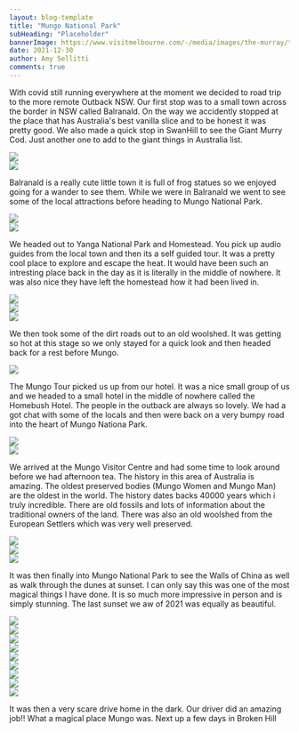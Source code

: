 ```yaml
---
layout: blog-template
title: "Mungo National Park"
subHeading: "Placeholder"
bannerImage: https://www.visitmelbourne.com/-/media/images/the-murray/things-to-do/nature-and-wildlife/mungo-national-park_mur_r_credit-roberto-seba_1438467_1600x900.jpg?ts=20151201580527&amp;c=product&amp;cw=1600&amp;ch=1200
date: 2021-12-30
author: Amy Sellitti
comments: true
---
```


With covid still running everywhere at the moment we decided to road trip to the more remote Outback NSW. Our first stop was to a small town across the border in NSW called Balranald. On the way we accidently stopped at the place that has Australia's best vanilla slice and to be honest it was pretty good. We also made a quick stop in SwanHill to see the Giant Murry Cod. Just another one to add to the giant things in Australia list. 

<div class="center-image"><img src="https://lh3.googleusercontent.com/f6cIy1fj4QSTwfeDPNa_8KYj3oaFbtMypfnQEjEVw2ZFBywpOJGMA3DyD5UKNxe3-Wcm4MuESM34skFblWleMhmfAiEAqna0doHe2Ao5xItXlbl6G6Z3vMvxVl0n_lpB1iL7ZUrYpR8=w2400" /></div>
<div class="center-image"><img src="https://lh3.googleusercontent.com/uVjaO7x8GJbk4yG3C5i6vfN9S5V-UipR-ORHqVyQuXN6BZI-Sfyu4FczdMaVl19XyJ_U2IjGJ36SW0Cvxbhhq7DkmWRSO2w9ji-bBVU7N4SlWslq53uwIql-sVFn3gqcPI6nFNwJZfY=w2400" /></div>

Balranald is a really cute little town it is full of frog statues so we enjoyed going for a wander to see them. While we were in Balranald we went to see some of the local attractions before heading to Mungo National Park. 

<div class="center-image"><img src="https://lh3.googleusercontent.com/Q7Cb_c15vox_iTZGecHor4rM_6AQhiWMRQ-d8-fPVOVzrY0Du4OLaYtdQp_vgAeZ0bIziGpWnvSNi34hk45akLOaj1ww-82VphXfqG3PmPdSishBRFM767uPmqeP8f_8Vfsg-T0PkGQ=w2400" /></div>
<div class="center-image"><img src="https://lh3.googleusercontent.com/dWAy1jddv4xv5bEabetekLZJtQuWs9uBB-Gr4LDWwylsbJ4EdPwLKNglIshiA_8Daf7Jp_5_2WL87OS81O_fKd5xzlzNr8HQLirk2SxB6izbIOkau5u1D_UHxQtxoNDKc75OM880z18=w2400" /></div>

We headed out to Yanga National Park and Homestead. You pick up audio guides from the local town and then its a self guided tour. It was a pretty cool place to explore and escape the heat. It would have been such an intresting place back in the day as it is literally in the middle of nowhere. It was also nice they have left the homestead how it had been lived in.

<div class="center-image"><img src="https://lh3.googleusercontent.com/Y-N9BFKKZg_9mzupTRB2qKCpfeKgHLRON1kbE42mp0Wd3rTQSXvxFai7J0HOIAmQL6EUHld76m9xXKIfpnnCq-0i2YK3aFTCAI8Kv3W3h8O5gvksYdCz2kY36Ruz9x1qX6-KfwzbhXs=w2400" /></div>
<div class="center-image"><img src="https://lh3.googleusercontent.com/dAgEfMJeAUQaGKA_1A5XEZee7-ssIGTVdsxr5HmzsS8pefdlXLwe1eF7uA0moSEjidWj1oJcPMHUn8hKYagVQ6ucVlB7eJhk4FwQBHh2u1yR7IfmleCyXWMvcL429CAfBHmFbGnjQW0=w2400" /></div>
<div class="center-image"><img src="https://lh3.googleusercontent.com/GjFqC41wAmG9dz9h336js0Ymx6_J89ATvILc9JANSdQ6pb4ZVpP5kChk8YoQ4Ct52mQSN6fH9dF_3TxKBlRPUsaKQ7DBMVi60HCLEV5wqXql3do0qhPlSyfmdHMS1i0_EBeZlyLlq2c=w2400" /></div>

We then took some of the dirt roads out to an old woolshed. It was getting so hot at this stage so we only stayed for a quick look and then headed back for a rest before Mungo. 
<div class="center-image"><img src="https://lh3.googleusercontent.com/0g3tvNMwdVKjxeyksp9vlYMmvKadGps2O5rl_Wipgky0CoLC5bhmIu5vd4LiNO0G7oWDaQgZGFMGHPy1utQRJitFvlLP37iWgBraxfhA22zq2eCQoucM1f11rHS0qVilDZ5nSP5AcN8=w2400" /></div>

The Mungo Tour picked us up from our hotel. It was a nice small group of us and we headed to a small hotel in the middle of nowhere called the Homebush Hotel. The people in the outback are always so lovely. We had a got chat with some of the locals and then were back on a very bumpy road into the heart of Mungo Nationa Park.
<div class="center-image"><img src="https://lh3.googleusercontent.com/Z6MwZdzck_EWxxajOHjt-x37w1qIXUzyNNQk8GiN_hjHiIV_t4e6X2CBNKUp3buRHZTpK6JP5Dm8S-1-gRQhgXungMQO8V7XjQin0P8toWrx7ymQZUNcZFSIESls9hMAxyGpVkPrnJA=w2400" /></div>
<div class="center-image"><img src="https://lh3.googleusercontent.com/fb0tIueZ6izWcI1Gs0cGnNkMIjAylnssqKSN6Bc2asN3pY9y8ceaSeZQSH5oJHV_7aWbzIFgcyCWDsaVRk7JqOT3mIycVeuKhD3HnOkfiaA-idgIeVQ4X3DOixajhNoeA63mTT_A2Iw=w2400" /></div>

We arrived at the Mungo Visitor Centre and had some time to look around before we had afternoon tea. The history in this area of Australia is amazing. The oldest preserved bodies (Mungo Women and Mungo Man) are the oldest in the world. The history dates backs 40000 years which i truly incredible. There are old fossils and lots of information about the traditional owners of the land. There was also an old woolshed from the European Settlers which was very well preserved. 

<div class="center-image"><img src="https://lh3.googleusercontent.com/jzVUCq7b0BWu02W0epaZh3J5fwf-yAoB4ri2UGWiCp3wDsNvWm74njJxrr0CH69hxBZ_GdTGpHE49Ea-sm0xeFHcLzo-vrCUPu83PDUHYlFimkXCkvbTgzR1majsr9gy7mZFOel_UJ8=w2400" /></div>
<div class="center-image"><img src="https://lh3.googleusercontent.com/z0GmgdPVaNYysGB5s9kGqugi1pJpAM4DtDBH3ebYRBx3tGGQ0-kMX4FC6Rw8ArOnIDXN_wp6b7FAETGtGyugdrpiGbnAvqrs1zSkCQgZhfjbK6ta7DJq4W8vDIE02nkIjthtiWrFGhQ=w2400" /></div>
<div class="center-image"><img src="https://lh3.googleusercontent.com/jN9tfE9fqoqP_DYrmqAtX2JMXa_IpVj5Rfzu_aDFRJjTLtcgVjZ9B_o8pDCQXffkGAr91bB0oDxLyPoeb6xEKEADOaJieLRf-0Upj0iFzp3UQ_zwPZr97uAfkT7rMLTHi18NuC00lwI=w2400" /></div>

It was then finally into Mungo National Park to see the Walls of China as well as walk through the dunes at sunset. I can only say this was one of the most magical things I have done. It is so much more impressive in person and is simply stunning. The last sunset we aw of 2021 was equally as beautiful. 

<div class="center-image"><img src="https://lh3.googleusercontent.com/2dPleybVnhqvMViz_HWMP1kgnmGjWTLA14RevMUmsJW6LnV8jCR1XBYB62e93UUumoQMtnIGqgqcnhuAluQBCvuxrI8R_dmdvzfzSjoY0X46ki8ffSvItq_Lwaso5_ErKDu8XrBEvco=w2400" /></div>
<div class="center-image"><img src="https://lh3.googleusercontent.com/eXofYqUfAWSpdJgE65hNbn7CoGdKme1BA6lxZo0GI7CeggTi6zJ4RMALzl6y0KAEuVdC0E0cLcwpRrVEx7NaHnzMAuC_MMOSs100X0JbnqA74WJmBvSVIHj0a07BwH5qjJU3iPF5kw0=w2400" /></div>
<div class="center-image"><img src="https://lh3.googleusercontent.com/JNNN8aKhEpFpHMdCqFUi94JgDLBszUykBkGz1zufukSrD9-KaHEJbA4ycFJzioYQPNNCgxt0VPFEDB78Sj1q8amBrtaW97uymSELLDz4t9K4im-l2knfY_WakjePitfN2-aHGE5ocqs=w2400" /></div>
<div class="center-image"><img src="https://lh3.googleusercontent.com/EfLYAGhgEouKFxLkvGOP-Hw9YfWI9MBBL7kxSAR8lTaQxRozdwk0cu0-0Qpr9MrkWXSZAJEq_zd6id-tHHGI2CYJ_q3sLVeoU6VmUNZU1K2NJv1fWawScpP98dkycPr0f-aNUNdOtlg=w2400" /></div>
<div class="center-image"><img src="https://lh3.googleusercontent.com/wWpYUBisLr9qKMO-kB02A0A6rQ0M-DjOrELM-A-dC1S86Z9PiRVG9HVLUdOGrDOMvKg8xPER4ERCqaJKnAvGTxE5txAfRtGvPWVgtp-en5Ye18tTKua2J1tGa9dr20IFhHGZJxSutqQ=w2400" /></div>
<div class="center-image"><img src="https://lh3.googleusercontent.com/wWpYUBisLr9qKMO-kB02A0A6rQ0M-DjOrELM-A-dC1S86Z9PiRVG9HVLUdOGrDOMvKg8xPER4ERCqaJKnAvGTxE5txAfRtGvPWVgtp-en5Ye18tTKua2J1tGa9dr20IFhHGZJxSutqQ=w2400" /></div>
<div class="center-image"><img src="https://lh3.googleusercontent.com/bxBc-sO2nnfUtf6cyr55pEvJRQas_qVW5HXmgya5s7Vss4nKzchun4HhKfnD3M27g39pWtB2lVldxZL072rQrY9P-b4924mumXW5Bbt-FgoZ0pN4FNipdk0MSYJK9NnVlu5hNPbdh-E=w2400" /></div>
<div class="center-image"><img src="https://lh3.googleusercontent.com/N_h7ApKKS2BVk9ECcb8yKwgraQqNZvLHfJhK8LkIZtjLtrU3wIRfdlHpRTuFlpQNvpR3Hzq2N9NxivqEVcHqGc3p7sq8-yuxUa_7KzLI7LBngvbJ-G-7fg9jhtibH15NHaj2-ixc7YE=w2400" /></div>
<div class="center-image"><img src="https://lh3.googleusercontent.com/uQP0CMiwxF5X4NzOA1QhhfUVjBfzNJut9QMneEHuqnbqFErV6tm2kmlIunfdgiflIER4AP5FhJOSuSL3pc4MqoL4z01K9s809x-TFRq5D3SIR_1gQ-hIJZCxCd6affFe9FHvvp8jveo=w2400" /></div>

It was then a very scare drive home in the dark. Our driver did an amazing job!! What a magical place Mungo was. Next up a few days in Broken Hill
